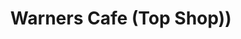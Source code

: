 ---
title: "Warners Cafe (Top Shop))"
url: /warner-beach/warners-cafe-top-shop/
shop: convenience
---
